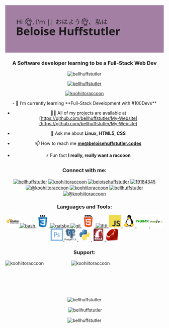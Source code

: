<img align="center" src="https://github.com/bellhuffstutler/bellhuffstutler/blob/main/download.png" alt="banner that says Hi I'm Beloise Huffstutler" />
<h3 align="center">A Software developer learning to be a Full-Stack Web Dev</h3>

<p align="center"> <img src="https://komarev.com/ghpvc/?username=bellhuffstutler&label=Profile%20views&color=0e75b6&style=flat" alt="bellhuffstutler" /> </p>

<p align="center"> <a href="https://github.com/ryo-ma/github-profile-trophy"><img src="https://github-profile-trophy.vercel.app/?username=bellhuffstutler" alt="bellhuffstutler" /></a> </p>

<p align="center"> <a href="https://twitter.com/koohiitoraccoon" target="blank"><img src="https://img.shields.io/twitter/follow/koohiitoraccoon?logo=twitter&style=for-the-badge" alt="koohiitoraccoon" /></a> </p>

<div align="center">
- 🌱 I’m currently learning **Full-Stack Development with #100Devs**

- 👨‍💻 All of my projects are available at [https://github.com/bellhuffstutler/My-Website](https://github.com/bellhuffstutler/My-Website)

- 💬 Ask me about **Linux, HTML5, CSS**

- 📫 How to reach me **me@beloisehuffstutler.codes**

- ⚡ Fun fact **I really, really want a raccoon**
</div>
            
<h3 align="center">Connect with me:</h3>
<p align="center">
<a href="https://codepen.io/bellhuffstutler" target="blank"><img align="center" src="https://raw.githubusercontent.com/rahuldkjain/github-profile-readme-generator/master/src/images/icons/Social/codepen.svg" alt="bellhuffstutler" height="30" width="40" /></a>
<a href="https://twitter.com/koohiitoraccoon" target="blank"><img align="center" src="https://raw.githubusercontent.com/rahuldkjain/github-profile-readme-generator/master/src/images/icons/Social/twitter.svg" alt="koohiitoraccoon" height="30" width="40" /></a>
<a href="https://linkedin.com/in/beloisehuffstutler" target="blank"><img align="center" src="https://raw.githubusercontent.com/rahuldkjain/github-profile-readme-generator/master/src/images/icons/Social/linked-in-alt.svg" alt="beloisehuffstutler" height="30" width="40" /></a>
<a href="https://stackoverflow.com/users/19184345" target="blank"><img align="center" src="https://raw.githubusercontent.com/rahuldkjain/github-profile-readme-generator/master/src/images/icons/Social/stack-overflow.svg" alt="19184345" height="30" width="40" /></a>
<a href="https://hashnode.com/@koohiitoraccoon" target="blank"><img align="center" src="https://raw.githubusercontent.com/rahuldkjain/github-profile-readme-generator/master/src/images/icons/Social/hashnode.svg" alt="@koohiitoraccoon" height="30" width="40" /></a>
<a href="https://www.hackerrank.com/koohiitoraccoon" target="blank"><img align="center" src="https://raw.githubusercontent.com/rahuldkjain/github-profile-readme-generator/master/src/images/icons/Social/hackerrank.svg" alt="koohiitoraccoon" height="30" width="40" /></a>
<a href="https://www.leetcode.com/bellhuffstutler" target="blank"><img align="center" src="https://raw.githubusercontent.com/rahuldkjain/github-profile-readme-generator/master/src/images/icons/Social/leet-code.svg" alt="bellhuffstutler" height="30" width="40" /></a>
<a href="https://www.hackerearth.com/@koohiitoraccoon" target="blank"><img align="center" src="https://raw.githubusercontent.com/rahuldkjain/github-profile-readme-generator/master/src/images/icons/Social/hackerearth.svg" alt="@koohiitoraccoon" height="30" width="40" /></a>
</p>

<h3 align="center">Languages and Tools:</h3>
<p align="center"> <a href="https://aws.amazon.com" target="_blank" rel="noreferrer"> <img src="https://raw.githubusercontent.com/devicons/devicon/master/icons/amazonwebservices/amazonwebservices-original-wordmark.svg" alt="aws" width="40" height="40"/> </a> <a href="https://www.gnu.org/software/bash/" target="_blank" rel="noreferrer"> <img src="https://www.vectorlogo.zone/logos/gnu_bash/gnu_bash-icon.svg" alt="bash" width="40" height="40"/> </a> <a href="https://www.w3schools.com/css/" target="_blank" rel="noreferrer"> <img src="https://raw.githubusercontent.com/devicons/devicon/master/icons/css3/css3-original-wordmark.svg" alt="css3" width="40" height="40"/> </a> <a href="https://www.gatsbyjs.com/" target="_blank" rel="noreferrer"> <img src="https://www.vectorlogo.zone/logos/gatsbyjs/gatsbyjs-icon.svg" alt="gatsby" width="40" height="40"/> </a> <a href="https://git-scm.com/" target="_blank" rel="noreferrer"> <img src="https://www.vectorlogo.zone/logos/git-scm/git-scm-icon.svg" alt="git" width="40" height="40"/> </a> <a href="https://www.w3.org/html/" target="_blank" rel="noreferrer"> <img src="https://raw.githubusercontent.com/devicons/devicon/master/icons/html5/html5-original-wordmark.svg" alt="html5" width="40" height="40"/> </a> <a href="https://ifttt.com/" target="_blank" rel="noreferrer"> <img src="https://www.vectorlogo.zone/logos/ifttt/ifttt-ar21.svg" alt="ifttt" width="40" height="40"/> </a> <a href="https://developer.mozilla.org/en-US/docs/Web/JavaScript" target="_blank" rel="noreferrer"> <img src="https://raw.githubusercontent.com/devicons/devicon/master/icons/javascript/javascript-original.svg" alt="javascript" width="40" height="40"/> </a> <a href="https://www.linux.org/" target="_blank" rel="noreferrer"> <img src="https://raw.githubusercontent.com/devicons/devicon/master/icons/linux/linux-original.svg" alt="linux" width="40" height="40"/> </a> <a href="https://www.nginx.com" target="_blank" rel="noreferrer"> <img src="https://raw.githubusercontent.com/devicons/devicon/master/icons/nginx/nginx-original.svg" alt="nginx" width="40" height="40"/> </a> <a href="https://nodejs.org" target="_blank" rel="noreferrer"> <img src="https://raw.githubusercontent.com/devicons/devicon/master/icons/nodejs/nodejs-original-wordmark.svg" alt="nodejs" width="40" height="40"/> </a> <a href="https://www.photoshop.com/en" target="_blank" rel="noreferrer"> <img src="https://raw.githubusercontent.com/devicons/devicon/master/icons/photoshop/photoshop-line.svg" alt="photoshop" width="40" height="40"/> </a> <a href="https://www.postgresql.org" target="_blank" rel="noreferrer"> <img src="https://raw.githubusercontent.com/devicons/devicon/master/icons/postgresql/postgresql-original-wordmark.svg" alt="postgresql" width="40" height="40"/> </a> <a href="https://www.python.org" target="_blank" rel="noreferrer"> <img src="https://raw.githubusercontent.com/devicons/devicon/master/icons/python/python-original.svg" alt="python" width="40" height="40"/> </a> <a href="https://rubyonrails.org" target="_blank" rel="noreferrer"> <img src="https://raw.githubusercontent.com/devicons/devicon/master/icons/rails/rails-original-wordmark.svg" alt="rails" width="40" height="40"/> </a> <a href="https://www.ruby-lang.org/en/" target="_blank" rel="noreferrer"> <img src="https://raw.githubusercontent.com/devicons/devicon/master/icons/ruby/ruby-original.svg" alt="ruby" width="40" height="40"/> </a> </p>

<h3 align="center">Support:</h3>
<p><a href="https://www.buymeacoffee.com/koohiitoraccoon"> <img align="left" src="https://cdn.buymeacoffee.com/buttons/v2/default-yellow.png" height="50" width="210" alt="koohiitoraccoon" /></a><a href="https://ko-fi.com/koohiitoraccoon"> <img align="left" src="https://cdn.ko-fi.com/cdn/kofi3.png?v=3" height="50" width="210" alt="koohiitoraccoon" /></a></p><br><br><br><br><br><br>

<p align="center"><img src="https://github-readme-stats.vercel.app/api/top-langs?username=bellhuffstutler&show_icons=true&theme=tokyonight&locale=en&layout=compact" alt="bellhuffstutler" /></p>

<p align="center">&nbsp;<img align="center" src="https://github-readme-stats.vercel.app/api?username=bellhuffstutler&show_icons=true&locale=en" alt="bellhuffstutler" /></p>

<p align="center"><img align="center" src="https://github-readme-streak-stats.herokuapp.com/?user=bellhuffstutler&" alt="bellhuffstutler" /></p>
